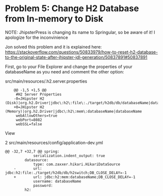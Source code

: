 # Problem 5: Change H2 Database from In-memory to Disk


NOTE: JhipsterPress is changing its name to Springular, so be aware of it! I apologize for the inconvinience

Jon solved this problem and it is explained here: https://stackoverflow.com/questions/50833979/how-to-reset-h2-database-to-the-original-state-after-jhipster-jdl-generation/50837891#50837891

First, go to your File Explorer and change the properties of your databaseName as you need and comment the other option:

src/main/resources/.h2.server.properties

		@@ -1,5 +1,5 @@
		 #H2 Server Properties
		-0=JHipster H2 (Disk)|org.h2.Driver|jdbc\:h2\:file\:./target/h2db/db/databaseName|databaseName
		+0=JHipster H2 (Memory)|org.h2.Driver|jdbc\:h2\:mem\:databaseName|databaseName
		 webAllowOthers=true
		 webPort=8082
		 webSSL=false
View
 
2  src/main/resources/config/application-dev.yml

	@@ -32,7 +32,7 @@ spring:
		         serialization.indent_output: true
		     datasource:
		         type: com.zaxxer.hikari.HikariDataSource
		-        url: jdbc:h2:file:./target/h2db/db/h2switch;DB_CLOSE_DELAY=-1
		+        url: jdbc:h2:mem:databaseName;DB_CLOSE_DELAY=-1
		         username: databaseName
		         password:
		     h2:

		     
